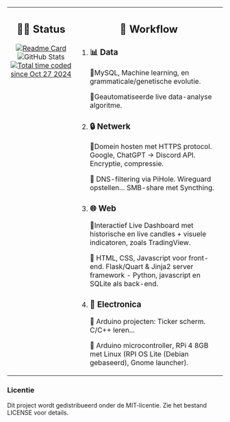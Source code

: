 <table>
  <tr>
    <td align="left" style="vertical-align: top;">
      <h2 align="center">🧑‍💻 Status</h2>
      </h3> 
      <div align="center">
        <a href="https://github.com/DR-GRIEZEL/DR-GRIEZEL">
          <img src="https://github-readme-stats.vercel.app/api/pin/?username=DR-GRIEZEL&repo=DR-GRIEZEL" alt="Readme Card" style="max-width: 100%; height: auto;"/>
        </a>
        <img src="https://github-readme-stats.vercel.app/api?username=DR-GRIEZEL&show_icons=true&theme=gruvbox" alt="GitHub Stats" style="max-width: 100%; height: auto;"/>
        <a href="https://wakatime.com/@2270454a-8d3f-442f-b5d5-b72bb2014113"><img src="https://wakatime.com/badge/user/2270454a-8d3f-442f-b5d5-b72bb2014113.svg" alt="Total time coded since Oct 27 2024" /></a>
      </div>
    </td>
    <td align="left" style="vertical-align: top;">
      <h2 align="center">🚀 Workflow</h2>
      <ol>
        <li><h3>📊 <strong>Data</strong></h3>
          <p><b>🚩</b>MySQL, Machine learning, en grammaticale/genetische evolutie.</p>
          <p><b>🎲</b>Geautomatiseerde live data-analyse algoritme.</p>
        </li>
        <li><h3>🔒 <strong>Netwerk</strong></h3>
          <p><b>🚩</b>Domein hosten met HTTPS protocol. Google, ChatGPT -> Discord API. Encryptie, compressie.</p>
          <p><b>🎲</b> DNS-filtering via PiHole. Wireguard opstellen... SMB-share met Syncthing.</p>
        </li>
        <li><h3>🌐 <strong>Web</strong></h3>
          <p><b>🚩</b>Interactief Live Dashboard met historische en live candles + visuele indicatoren, zoals TradingView.</p>
          <p><b>🎲</b> HTML, CSS, Javascript voor front-end. Flask/Quart & Jinja2 server framework - Python, javascript en SQLite als back-end.</p>
        <li><h3>🔧 <strong>Electronica</strong></h3>
          <p><b>🚩</b> Arduino projecten: Ticker scherm. C/C++ leren... </p>
          <p><b>🎲</b> Arduino microcontroller, RPi 4 8GB met Linux (RPI OS Lite (Debian gebaseerd), Gnome launcher).</p>
        </li>
        </li>
      </ol>
    </td>
  </tr>
</table>
          </a>
        </div>
    </td>
  </tr>
</table>
<h3>Licentie</h3>
<p>Dit project wordt gedistribueerd onder de MIT-licentie. Zie het bestand LICENSE voor details.</p>
